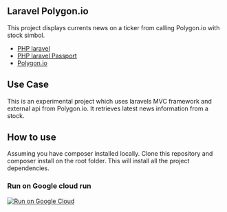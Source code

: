 ## Laravel Polygon.io

This project displays currents news on a ticker from calling Polygon.io with stock simbol.

- [PHP laravel ](https://laravel.com/docs/8.x)
- [PHP laravel Passport ](https://laravel.com/docs/8.x/passport)
- [Polygon.io ](https://laravel.com/docs/8.x)

## Use Case
This is an experimental project which uses laravels MVC framework and external api from Polygon.io. It retrieves latest news information from a stock.

## How to use
Assuming you have composer installed locally. Clone this repository and composer install on the root folder. This will install all the project dependencies.

### Run on Google cloud run

[![Run on Google Cloud](https://storage.googleapis.com/cloudrun/button.svg)](https://console.cloud.google.com/cloudshell/editor?shellonly=true&cloudshell_image=gcr.io/cloudrun/button&cloudshell_git_repo=https://github.com/danny05158/laravel_proj.git)
